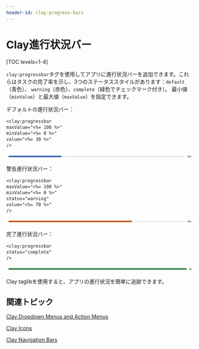 ```yaml
---
header-id: clay-progress-bars
---
```


# Clay進行状況バー

[TOC levels=1-4]

`clay:progressbar`タグを使用してアプリに進行状況バーを追加できます。これらはタスクの完了率を示し、3つのステータススタイルがあります：`default`（青色）、 `warning`（赤色）、`complete`（緑色でチェックマーク付き）。 最小値（`minValue`）と最大値（`maxValue`）を指定できます。

デフォルトの進行状況バー：

    <clay:progressbar
    maxValue="<%= 100 %>"
    minValue="<%= 0 %>"
    value="<%= 30 %>"
    />

![図1：進行状況バーをアプリに含めることができます。](../../../images/clay-taglib-progress-bar.png)

警告進行状況バー：

    <clay:progressbar
    maxValue="<%= 100 %>"
    minValue="<%= 0 %>"
    status="warning"
    value="<%= 70 %>"
    />

![図2：警告進行状況バーは、エラーのため進行状況が完了していないことを示しています。](../../../images/clay-taglib-progress-bar-warning.png)

完了進行状況バー：

    <clay:progressbar
    status="complete"
    />

![図3：完了進行状況バーは、進行状況が完了したことを示します。](../../../images/clay-taglib-progress-bar-complete.png)

Clay taglibを使用すると、アプリの進行状況を簡単に追跡できます。

## 関連トピック

[Clay Dropdown Menus and Action Menus](/docs/7-1/tutorials/-/knowledge_base/t/clay-dropdown-menus-and-action-menus)

[Clay Icons](/docs/7-1/tutorials/-/knowledge_base/t/clay-icons)

[Clay Navigation Bars](/docs/7-1/tutorials/-/knowledge_base/t/clay-navigation-bars)
